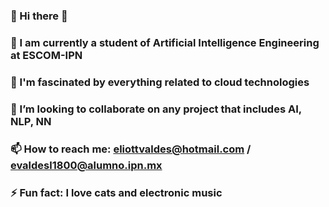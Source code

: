### 👋 Hi there 👋
### 🌱 I am currently a student of Artificial Intelligence Engineering at ESCOM-IPN
### 🔭 I'm fascinated by everything related to cloud technologies 
### 👯 I’m looking to collaborate on any project that includes AI, NLP, NN
### 📫 How to reach me: eliottvaldes@hotmail.com / evaldesl1800@alumno.ipn.mx
### ⚡ Fun fact: I love cats and electronic music

<!--
**eliottvaldes/eliottvaldes** is a ✨ _special_ ✨ repository because its `README.md` (this file) appears on your GitHub profile.

Here are some ideas to get you started:

- 🔭 I’m currently working on ...
- 🌱 I’m currently learning ...
- 👯 I’m looking to collaborate on ...
- 🤔 I’m looking for help with ...
- 💬 Ask me about ...
- 📫 How to reach me: ...
- 😄 Pronouns: ...
- ⚡ Fun fact: ...
-->
